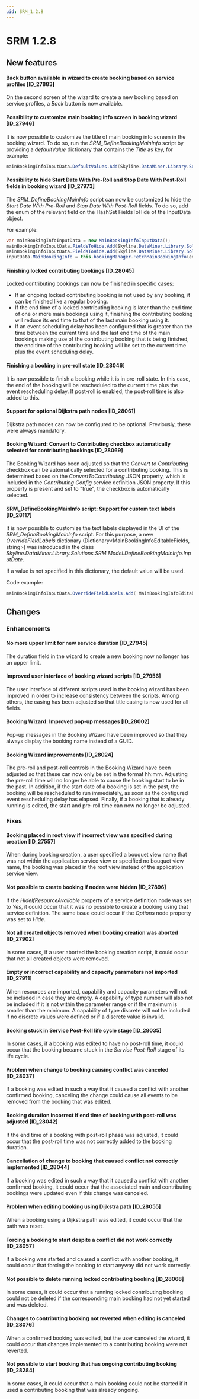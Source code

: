 ```yaml
---
uid: SRM_1.2.8
---
```


# SRM 1.2.8

## New features

#### Back button available in wizard to create booking based on service profiles \[ID_27883\]

On the second screen of the wizard to create a new booking based on service profiles, a *Back* button is now available.

#### Possibility to customize main booking info screen in booking wizard \[ID_27946\]

It is now possible to customize the title of main booking info screen in the booking wizard. To do so, run the *SRM_DefineBookingMainInfo* script by providing a *defaultValue* dictionary that contains the *Title* as key, for example:

```csharp
mainBookingInfoInputData.DefaultValues.Add(Skyline.DataMiner.Library.Solutions.SRM.Model.DefineBookingMainInfo.MainBookingInfoEditableFields.Title, "Custom Title");
```

#### Possibility to hide Start Date With Pre-Roll and Stop Date With Post-Roll fields in booking wizard \[ID_27973\]

The *SRM_DefineBookingMainInfo* script can now be customized to hide the *Start Date With Pre-Roll* and *Stop Date With Post-Roll* fields. To do so, add the enum of the relevant field on the HashSet FieldsToHide of the InputData object.

For example:

```csharp
var mainBookingInfoInputData = new MainBookingInfoInputData();
mainBookingInfoInputData.FieldsToHide.Add(Skyline.DataMiner.Library.Solutions.SRM.Model.DefineBookingMainInfo.MainBookingInfoEditableFields.EndDateWithPostRoll);
mainBookingInfoInputData.FieldsToHide.Add(Skyline.DataMiner.Library.Solutions.SRM.Model.DefineBookingMainInfo.MainBookingInfoEditableFields.StartDateWithPreRoll);
inputData.MainBookingInfo = this.bookingManager.FetchMainBookingInfo(engine, mainBookingInfoInputData);
```

#### Finishing locked contributing bookings \[ID_28045\]

Locked contributing bookings can now be finished in specific cases:

- If an ongoing locked contributing booking is not used by any booking, it can be finished like a regular booking.
- If the end time of a locked contributing booking is later than the end time of one or more main bookings using it, finishing the contributing booking will reduce its end time to that of the last main booking using it.
- If an event scheduling delay has been configured that is greater than the time between the current time and the last end time of the main bookings making use of the contributing booking that is being finished, the end time of the contributing booking will be set to the current time plus the event scheduling delay.

#### Finishing a booking in pre-roll state \[ID_28046\]

It is now possible to finish a booking while it is in pre-roll state. In this case, the end of the booking will be rescheduled to the current time plus the event rescheduling delay. If post-roll is enabled, the post-roll time is also added to this.

#### Support for optional Dijkstra path nodes \[ID_28061\]

Dijkstra path nodes can now be configured to be optional. Previously, these were always mandatory.

#### Booking Wizard: Convert to Contributing checkbox automatically selected for contributing bookings \[ID_28069\]

The Booking Wizard has been adjusted so that the *Convert to Contributing* checkbox can be automatically selected for a contributing booking. This is determined based on the *ConvertToContributing* JSON property, which is included in the *Contributing Config* service definition JSON property. If this property is present and set to "true", the checkbox is automatically selected.

#### SRM_DefineBookingMainInfo script: Support for custom text labels \[ID_28117\]

It is now possible to customize the text labels displayed in the UI of the *SRM_DefineBookingMainInfo* script. For this purpose, a new *OverrideFieldLabels* dictionary (Dictionary\<MainBookingInfoEditableFields, string>) was introduced in the class *Skyline.DataMiner.Library.Solutions.SRM.Model.DefineBookingMainInfo.InputDate*.

If a value is not specified in this dictionary, the default value will be used.

Code example:

```csharp
mainBookingInfoInputData.OverrideFieldLabels.Add( MainBookingInfoEditableFields.BouquetViewName, "A Different Bouquet View Name" );
```

## Changes

### Enhancements

#### No more upper limit for new service duration \[ID_27945\]

The duration field in the wizard to create a new booking now no longer has an upper limit.

#### Improved user interface of booking wizard scripts \[ID_27956\]

The user interface of different scripts used in the booking wizard has been improved in order to increase consistency between the scripts. Among others, the casing has been adjusted so that title casing is now used for all fields.

#### Booking Wizard: Improved pop-up messages \[ID_28002\]

Pop-up messages in the Booking Wizard have been improved so that they always display the booking name instead of a GUID.

#### Booking Wizard improvements \[ID_28024\]

The pre-roll and post-roll controls in the Booking Wizard have been adjusted so that these can now only be set in the format hh:mm. Adjusting the pre-roll time will no longer be able to cause the booking start to be in the past. In addition, if the start date of a booking is set in the past, the booking will be rescheduled to run immediately, as soon as the configured event rescheduling delay has elapsed. Finally, if a booking that is already running is edited, the start and pre-roll time can now no longer be adjusted.

### Fixes

#### Booking placed in root view if incorrect view was specified during creation \[ID_27557\]

When during booking creation, a user specified a bouquet view name that was not within the application service view or specified no bouquet view name, the booking was placed in the root view instead of the application service view.

#### Not possible to create booking if nodes were hidden \[ID_27896\]

If the *HideIfResourceAvailable* property of a service definition node was set to *Yes*, it could occur that it was no possible to create a booking using that service definition. The same issue could occur if the *Options* node property was set to *Hide*.

#### Not all created objects removed when booking creation was aborted \[ID_27902\]

In some cases, if a user aborted the booking creation script, it could occur that not all created objects were removed.

#### Empty or incorrect capability and capacity parameters not imported \[ID_27911\]

When resources are imported, capability and capacity parameters will not be included in case they are empty. A capability of type number will also not be included if it is not within the parameter range or if the maximum is smaller than the minimum. A capability of type discrete will not be included if no discrete values were defined or if a discrete value is invalid.

#### Booking stuck in Service Post-Roll life cycle stage \[ID_28035\]

In some cases, if a booking was edited to have no post-roll time, it could occur that the booking became stuck in the *Service Post-Roll* stage of its life cycle.

#### Problem when change to booking causing conflict was canceled \[ID_28037\]

If a booking was edited in such a way that it caused a conflict with another confirmed booking, canceling the change could cause all events to be removed from the booking that was edited.

#### Booking duration incorrect if end time of booking with post-roll was adjusted \[ID_28042\]

If the end time of a booking with post-roll phase was adjusted, it could occur that the post-roll time was not correctly added to the booking duration.

#### Cancellation of change to booking that caused conflict not correctly implemented \[ID_28044\]

If a booking was edited in such a way that it caused a conflict with another confirmed booking, it could occur that the associated main and contributing bookings were updated even if this change was canceled.

#### Problem when editing booking using Dijkstra path \[ID_28055\]

When a booking using a Dijkstra path was edited, it could occur that the path was reset.

#### Forcing a booking to start despite a conflict did not work correctly \[ID_28057\]

If a booking was started and caused a conflict with another booking, it could occur that forcing the booking to start anyway did not work correctly.

#### Not possible to delete running locked contributing booking \[ID_28068\]

In some cases, it could occur that a running locked contributing booking could not be deleted if the corresponding main booking had not yet started and was deleted.

#### Changes to contributing booking not reverted when editing is canceled \[ID_28076\]

When a confirmed booking was edited, but the user canceled the wizard, it could occur that changes implemented to a contributing booking were not reverted.

#### Not possible to start booking that has ongoing contributing booking \[ID_28284\]

In some cases, it could occur that a main booking could not be started if it used a contributing booking that was already ongoing.

